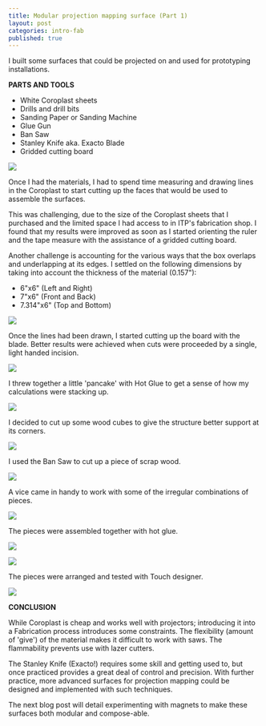 ```yaml
---
title: Modular projection mapping surface (Part 1)
layout: post
categories: intro-fab
published: true
---
```


I built some surfaces that could be projected on and used for prototyping installations.

**PARTS AND TOOLS**

* White Coroplast sheets
* Drills and drill bits
* Sanding Paper or Sanding Machine
* Glue Gun
* Ban Saw
* Stanley Knife aka. Exacto Blade
* Gridded cutting board

![](/blog/assets/modular_projector/1.jpg)


Once I had the materials, I had to spend time measuring and drawing lines in the Coroplast to start cutting up the faces that would be used to assemble the surfaces.

This was challenging, due to the size of the Coroplast sheets that I purchased and the limited space I had access to in ITP's fabrication shop. I found that my results were improved as soon as I started orienting the ruler and the tape measure with the assistance of a gridded cutting board.

Another challenge is accounting for the various ways that the box overlaps and underlapping at its edges. I settled on the following dimensions by taking into account the thickness of the material (0.157"):

* 6"x6" (Left and Right)
* 7"x6" (Front and Back)
* 7.314"x6" (Top and Bottom)


![](/blog/assets/modular_projector/3.jpg)

Once the lines had been drawn, I started cutting up the board with the blade. Better results were achieved when cuts were proceeded by a single, light handed incision.

![](/blog/assets/modular_projector/2.jpg)

I threw together a little 'pancake' with Hot Glue to get a sense of how my calculations were stacking up.

![](/blog/assets/modular_projector/4.jpg)

I decided to cut up some wood cubes to give the structure better support at its corners.

![](/blog/assets/modular_projector/5.jpg)

I used the Ban Saw to cut up a piece of scrap wood.

![](/blog/assets/modular_projector/7.jpg)

A vice came in handy to work with some of the irregular combinations of pieces.

![](/blog/assets/modular_projector/8.jpg)

The pieces were assembled together with hot glue.

![](/blog/assets/modular_projector/6.jpg)

![](/blog/assets/modular_projector/10.jpg)

The pieces were arranged and tested with Touch designer.

![](/blog/assets/modular_projector/11.jpg)

**CONCLUSION**

While Coroplast is cheap and works well with projectors; introducing it into a Fabrication process introduces some constraints. The flexibility (amount of 'give') of the material makes it difficult to work with saws. The flammability prevents use with lazer cutters.  

The Stanley Knife (Exacto!) requires some skill and getting used to, but once practiced provides a great deal of control and precision. With further practice, more advanced surfaces for projection mapping could be designed and implemented with such techniques.

The next blog post will detail experimenting  with magnets to make these surfaces both modular and compose-able.
